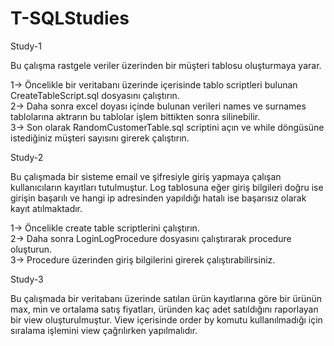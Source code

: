 # T-SQLStudies

Study-1 

Bu çalışma rastgele veriler üzerinden bir müşteri tablosu oluşturmaya yarar.

1-> Öncelikle bir veritabanı üzerinde içerisinde tablo scriptleri bulunan CreateTableScript.sql dosyasını çalıştırın.  
2-> Daha sonra excel doyası içinde bulunan verileri names ve surnames tablolarına aktrarın bu tablolar işlem bittikten sonra silinebilir.  
3-> Son olarak RandomCustomerTable.sql scriptini açın ve while döngüsüne istediğiniz müşteri sayısını girerek çalıştırın.  


Study-2

Bu çalışmada bir sisteme email ve şifresiyle giriş yapmaya çalışan kullanıcıların kayıtları tutulmuştur. Log tablosuna eğer giriş bilgileri doğru ise girişin başarılı ve hangi ip adresinden yapıldığı hatalı ise başarısız olarak kayıt atılmaktadır.  

1-> Öncelikle create table scriptlerini çalıştırın.  
2-> Daha sonra LoginLogProcedure dosyasını çalıştırarak procedure oluşturun.  
3-> Procedure üzerinden giriş bilgilerini girerek çalıştırabilirsiniz.  


Study-3  

Bu çalışmada bir veritabanı üzerinde satılan ürün kayıtlarına göre bir ürünün max, min ve ortalama satış fiyatları, üründen kaç adet satıldığını raporlayan bir view oluşturulmuştur. View içerisinde order by komutu kullanılmadığı için sıralama işlemini view çağrılırken yapılmalıdır.  

